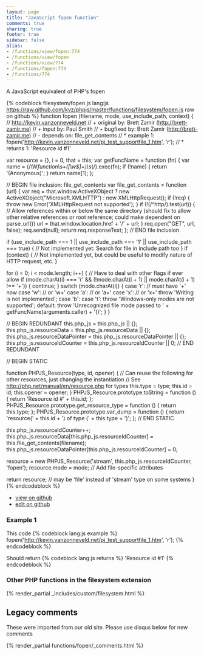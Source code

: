 ```yaml
---
layout: page
title: "JavaScript fopen function"
comments: true
sharing: true
footer: true
sidebar: false
alias:
- /functions/view/fopen:774
- /functions/view/fopen
- /functions/view/774
- /functions/fopen:774
- /functions/774
---
```

<!-- Generated by Rakefile:build -->
A JavaScript equivalent of PHP's fopen

{% codeblock filesystem/fopen.js lang:js https://raw.github.com/kvz/phpjs/master/functions/filesystem/fopen.js raw on github %}
function fopen (filename, mode, use_include_path, context) {
  // http://kevin.vanzonneveld.net
  // +   original by: Brett Zamir (http://brett-zamir.me)
  // +   input by: Paul Smith
  // +   bugfixed by: Brett Zamir (http://brett-zamir.me)
  // -    depends on: file_get_contents
  // *     example 1: fopen('http://kevin.vanzonneveld.net/pj_test_supportfile_1.htm', 'r');
  // *     returns 1: 'Resource id #1'

  var resource = {},
    i = 0,
    that = this;
  var getFuncName = function (fn) {
    var name = (/\W*function\s+([\w\$]+)\s*\(/).exec(fn);
    if (!name) {
      return '(Anonymous)';
    }
    return name[1];
  };

  // BEGIN file inclusion: file_get_contents
  var file_get_contents = function (url) {
    var req = that.window.ActiveXObject ? new ActiveXObject("Microsoft.XMLHTTP") : new XMLHttpRequest();
    if (!req) {
      throw new Error('XMLHttpRequest not supported');
    }
    if (!(/^http/).test(url)) { // Allow references within or below the same directory (should fix to allow other relative references or root reference; could make dependent on parse_url())
      url = that.window.location.href + '/' + url;
    }
    req.open("GET", url, false);
    req.send(null);
    return req.responseText;
  };
  // END file inclusion

  if (use_include_path === 1 || use_include_path === '1' || use_include_path === true) {
    // Not implemented yet: Search for file in include path too
  }
  if (context) {
    // Not implemented yet, but could be useful to modify nature of HTTP request, etc.
  }

  for (i = 0; i < mode.length; i++) { // Have to deal with other flags if ever allow
    if (mode.charAt(i) === 'r' && (!mode.charAt(i + 1) || mode.charAt(i + 1) !== '+')) {
      continue;
    }
    switch (mode.charAt(i)) {
    case 'r':
      // must have '+' now
    case 'w':
      // or 'w+'
    case 'a':
      // or 'a+'
    case 'x':
      // or 'x+'
      throw 'Writing is not implemented';
    case 'b':
    case 't':
      throw 'Windows-only modes are not supported';
    default:
      throw 'Unrecognized file mode passed to ' + getFuncName(arguments.caller) + '()';
    }
  }

  // BEGIN REDUNDANT
  this.php_js = this.php_js || {};
  this.php_js.resourceData = this.php_js.resourceData || {};
  this.php_js.resourceDataPointer = this.php_js.resourceDataPointer || {};
  this.php_js.resourceIdCounter = this.php_js.resourceIdCounter || 0;
  // END REDUNDANT

  // BEGIN STATIC

  function PHPJS_Resource(type, id, opener) { // Can reuse the following for other resources, just changing the instantiation
    // See http://php.net/manual/en/resource.php for types
    this.type = type;
    this.id = id;
    this.opener = opener;
  }
  PHPJS_Resource.prototype.toString = function () {
    return 'Resource id #' + this.id;
  };
  PHPJS_Resource.prototype.get_resource_type = function () {
    return this.type;
  };
  PHPJS_Resource.prototype.var_dump = function () {
    return 'resource(' + this.id + ') of type (' + this.type + ')';
  };
  // END STATIC

  this.php_js.resourceIdCounter++;
  this.php_js.resourceData[this.php_js.resourceIdCounter] = this.file_get_contents(filename);
  this.php_js.resourceDataPointer[this.php_js.resourceIdCounter] = 0;

  resource = new PHPJS_Resource('stream', this.php_js.resourceIdCounter, 'fopen');
  resource.mode = mode; // Add file-specific attributes

  return resource; // may be 'file' instead of 'stream' type on some systems
}
{% endcodeblock %}

 - [view on github](https://github.com/kvz/phpjs/blob/master/functions/filesystem/fopen.js)
 - [edit on github](https://github.com/kvz/phpjs/edit/master/functions/filesystem/fopen.js)

### Example 1
This code
{% codeblock lang:js example %}
fopen('http://kevin.vanzonneveld.net/pj_test_supportfile_1.htm', 'r');
{% endcodeblock %}

Should return
{% codeblock lang:js returns %}
'Resource id #1'
{% endcodeblock %}


### Other PHP functions in the filesystem extension
{% render_partial _includes/custom/filesystem.html %}
## Legacy comments
These were imported from our old site. Please use disqus below for new comments
<div style="overflow-y: scroll; max-height: 500px;">
{% render_partial functions/fopen/_comments.html %}
</div>
